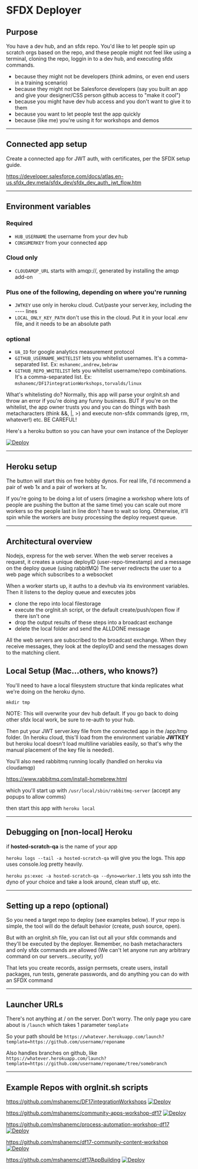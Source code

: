 # SFDX Deployer

## Purpose

You have a dev hub, and an sfdx repo.  You'd like to let people spin up scratch orgs based on the repo, and these people might not feel like using a terminal, cloning the repo, loggin in to a dev hub, and executing sfdx commands.
* because they might not be developers (think admins, or even end users in a training scenario)
* because they might not be Salesforce developers (say you built an app and give your designer/CSS person github access to "make it cool")
* because you might have dev hub access and you don't want to give it to them
* because you want to let people test the app quickly
* because (like me) you're using it for workshops and demos
---

## Connected app setup
Create a connected app for JWT auth, with certificates, per the SFDX setup guide.


https://developer.salesforce.com/docs/atlas.en-us.sfdx_dev.meta/sfdx_dev/sfdx_dev_auth_jwt_flow.htm


---

## Environment variables

### Required
* `HUB_USERNAME` the username from your dev hub
* `CONSUMERKEY` from your connected app

### Cloud only
* `CLOUDAMQP_URL` starts with amqp://, generated by installing the amqp add-on

### Plus one of the following, depending on where you're running
* `JWTKEY` use only in heroku cloud.  Cut/paste your server.key, including the ---- lines
* `LOCAL_ONLY_KEY_PATH` don't use this in the cloud.  Put it in your local .env file, and it needs to be an absolute path

### optional
* `UA_ID` for google analytics measurement protocol
* `GITHUB_USERNAME_WHITELIST` lets you whitelist usernames.  It's a comma-separated list.  Ex: `mshanemc,andrew,bebraw`
* `GITHUB_REPO_WHITELIST` lets you whitelist username/repo combinations.  It's a comma-separated list. Ex: `mshanemc/DF17integrationWorkshops,torvalds/linux`

What's whitelisting do?  Normally, this app will parse your orgInit.sh and throw an error if you're doing any funny business.  BUT if you're on the whitelist, the app owner trusts you and you can do things with bash metacharacters (think &&, |, >) and execute non-sfdx commands  (grep, rm, whatever!) etc.  BE CAREFUL!

Here's a heroku button so you can have your own instance of the Deployer

[![Deploy](https://www.herokucdn.com/deploy/button.svg)](https://heroku.com/deploy?template=https%3A%2F%2Fgithub.com%2Fmshanemc%2Fdeploy-to-sfdx)

---
## Heroku setup

The button will start this on free hobby dynos.  For real life, I'd recommend a pair of web 1x and a pair of workers at 1x.

If you're going to be doing a lot of users (imagine a workshop where lots of people are pushing the button at the same time) you can scale out more workers so the people last in line don't have to wait so long.  Otherwise, it'll spin while the workers are busy processing the deploy request queue.

---

## Architectural overview

Nodejs, express for the web server.
When the web server receives a request, it creates a unique deployID (user-repo-timestamp) and a message on the deploy queue (using rabbitMQ)
The server redirects the user to a web page which subscribes to a websocket

When a worker starts up, it auths to a devhub via its environment variables.
Then it listens to the deploy queue and executes jobs
* clone the repo into local filestorage
* execute the orgInit.sh script, or the default create/push/open flow if there isn't one
* drop the output results of these steps into a broadcast exchange
* delete the local folder and send the ALLDONE message

All the web servers are subscribed to the broadcast exchange.  When they receive messages, they look at the deployID and send the messages down to the matching client.

## Local Setup (Mac...others, who knows?)

You'll need to have a local filesystem structure that kinda replicates what we're doing on the heroku dyno.
```
mkdir tmp
```

NOTE: This will overwrite your dev hub default.  If you go back to doing other sfdx local work, be sure to re-auth to your hub.

Then put your JWT server.key file from the connected app in the /app/tmp folder.  (In heroku cloud, this'll load from the environment variable **JWTKEY** but heroku local doesn't load multiline variables easily, so that's why the manual placement of the key file is needed).

You'll also need rabbitmq running locally (handled on heroku via cloudamqp)

https://www.rabbitmq.com/install-homebrew.html

which you'll start up with
`/usr/local/sbin/rabbitmq-server` (accept any popups to allow comms)

then start this app with
`heroku local`

---
## Debugging on [non-local] Heroku
if **hosted-scratch-qa** is the name of your app

`heroku logs --tail -a hosted-scratch-qa` will give you the logs.  This app uses console.log pretty heavily.

`heroku ps:exec -a hosted-scratch-qa --dyno=worker.1` lets you ssh into the dyno of your choice and take a look around, clean stuff up, etc.

---
## Setting up a repo (optional)

So you need a target repo to deploy (see examples below).  If your repo is simple, the tool will do the default behavior (create, push source, open).

But with an orgInit.sh file, you can list out all your sfdx commands and they'll be executed by the deployer.  Remember, no bash metacharacters and only sfdx commands are allowed (We can't let anyone run any arbitrary command on our servers...security, yo!)

That lets you create records, assign permsets, create users, install packages, run tests, generate passwords, and do anything you can do with an SFDX command

---
## Launcher URLs

There's not anything at / on the server.  Don't worry.  The only page you care about is `/launch` which takes 1 parameter `template`

So your path should be `https://whatever.herokuapp.com/launch?template=https://github.com/username/reponame`

Also handles branches on github, like `https://whatever.herokuapp.com/launch?template=https://github.com/username/reponame/tree/somebranch`

---
## Example Repos with orgInit.sh scripts

https://github.com/mshanemc/DF17integrationWorkshops [![Deploy](https://raw.githubusercontent.com/mshanemc/deploy-to-sfdx/master/assets/sfdx_it_now.png)](https://hosted-scratch.herokuapp.com/launch?template=https://github.com/mshanemc/DF17integrationWorkshops)


https://github.com/mshanemc/community-apps-workshop-df17 [![Deploy](https://raw.githubusercontent.com/mshanemc/deploy-to-sfdx/master/assets/sfdx_it_now.png)](https://hosted-scratch.herokuapp.com/launch?template=https://github.com/mshanemc/community-apps-workshop-df17)

https://github.com/mshanemc/process-automation-workshop-df17 [![Deploy](https://raw.githubusercontent.com/mshanemc/deploy-to-sfdx/master/assets/sfdx_it_now.png)](https://hosted-scratch.herokuapp.com/launch?template=https://github.com/mshanemc/process-automation-workshop-df17)

https://github.com/mshanemc/df17-community-content-workshop [![Deploy](https://raw.githubusercontent.com/mshanemc/deploy-to-sfdx/master/assets/sfdx_it_now.png)](https://hosted-scratch.herokuapp.com/launch?template=https://github.com/mshanemc/df17-community-content-workshop)

https://github.com/mshanemc/df17AppBuilding [![Deploy](https://raw.githubusercontent.com/mshanemc/deploy-to-sfdx/master/assets/sfdx_it_now.png)](https://hosted-scratch.herokuapp.com/launch?template=https://github.com/mshanemc/df17AppBuilding)